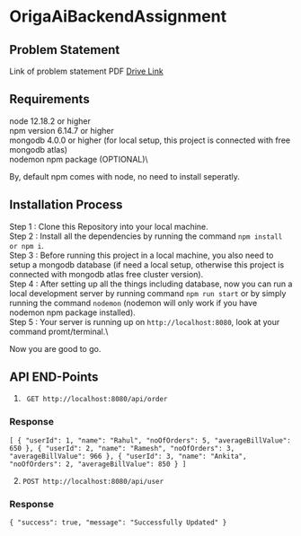 # OrigaAiBackendAssignment

## Problem Statement

 Link of problem statement PDF [Drive Link](https://drive.google.com/file/d/1ei07XtpNlK9zYBkKvnOC4bqh63LK5dhd/view?usp=sharing)

## Requirements

node 12.18.2 or higher\
npm version 6.14.7 or higher\
mongodb 4.0.0 or higher (for local setup, this project is connected with free mongodb atlas)\
nodemon npm package (OPTIONAL)\

By, default npm comes with node, no need to install seperatly.

## Installation Process

Step 1 : Clone this Repository into your local machine.\
Step 2 : Install all the dependencies by running the command `npm install or npm i`.\
Step 3 : Before running this project in a local machine, you also need to setup a mongodb database (if need a local setup, otherwise this project is connected with mongodb atlas free cluster version).\
Step 4 : After setting up all the things including database, now you can run a local development server by running command `npm run start` or by simply running the command `nodemon` (nodemon will only work if you have nodemon npm package installed).\
Step 5 : Your server is running up on `http://localhost:8080`, look at your command promt/terminal.\

Now you are good to go.

## API END-Points

1. ` GET http://localhost:8080/api/order`

### Response

`[ { "userId": 1, "name": "Rahul", "noOfOrders": 5, "averageBillValue": 650 }, { "userId": 2, "name": "Ramesh", "noOfOrders": 3, "averageBillValue": 966 }, { "userId": 3, "name": "Ankita", "noOfOrders": 2, "averageBillValue": 850 } ]`

2. `POST http://localhost:8080/api/user`

### Response

`{ "success": true, "message": "Successfully Updated" }`
